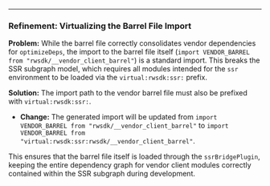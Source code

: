 
---

### Refinement: Virtualizing the Barrel File Import

**Problem:**
While the barrel file correctly consolidates vendor dependencies for `optimizeDeps`, the import to the barrel file itself (`import VENDOR_BARREL from "rwsdk/__vendor_client_barrel"`) is a standard import. This breaks the SSR subgraph model, which requires all modules intended for the `ssr` environment to be loaded via the `virtual:rwsdk:ssr:` prefix.

**Solution:**
The import path to the vendor barrel file must also be prefixed with `virtual:rwsdk:ssr:`.

-   **Change:** The generated import will be updated from `import VENDOR_BARREL from "rwsdk/__vendor_client_barrel"` to `import VENDOR_BARREL from "virtual:rwsdk:ssr:rwsdk/__vendor_client_barrel"`.

This ensures that the barrel file itself is loaded through the `ssrBridgePlugin`, keeping the entire dependency graph for vendor client modules correctly contained within the SSR subgraph during development.
